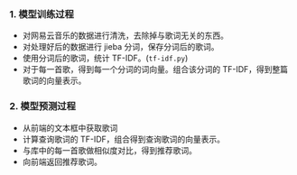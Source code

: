 ### 1. 模型训练过程

- 对网易云音乐的数据进行清洗，去除掉与歌词无关的东西。
- 对处理好后的数据进行 jieba 分词，保存分词后的歌词。
- 使用分词后的歌词，统计 TF-IDF。(`tf-idf.py`)
- 对于每一首歌，得到每一个分词的词向量。组合该分词的 TF-IDF，得到整篇歌词的向量表示。


### 2. 模型预测过程

- 从前端的文本框中获取歌词
- 计算查询歌词的 TF-IDF，组合得到查询歌词的向量表示。
- 与库中的每一首歌做相似度对比，得到推荐歌词。
- 向前端返回推荐歌词。
